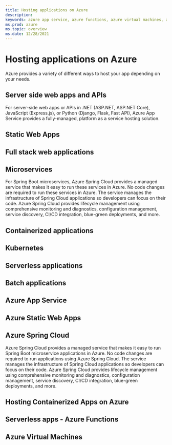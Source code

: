 ```yaml
---
title: Hosting applications on Azure
description: 
keywords: azure app service, azure functions, azure virtual machines, azure container instances, azure container registry
ms.prod: azure
ms.topic: overview
ms.date: 12/28/2021
---
```


# Hosting applications on Azure

Azure provides a variety of different ways to host your app depending on your needs.  


## Server side web apps and APIs

For server-side web apps or APIs in .NET (ASP.NET, ASP.NET Core), JavaScript (Express.js), or Python (Django, Flask, Fast API), Azure App Service provides a fully-managed, platform as a service hosting solution.  


## Static Web Apps



## Full stack web applications






## Microservices




For Spring Boot microservices, Azure Spring Cloud provides a managed service that makes it easy to run these services in Azure.  No code changes are required to run these services in Azure. The service manages the infrastructure of Spring Cloud applications so developers can focus on their code. Azure Spring Cloud provides lifecycle management using comprehensive monitoring and diagnostics, configuration management, service discovery, CI/CD integration, blue-green deployments, and more.



## Containerized applications


## Kubernetes



## Serverless applications


## Batch applications








## Azure App Service


## Azure Static Web Apps




## Azure Spring Cloud

Azure Spring Cloud provides a managed service that makes it easy to run Spring Boot microservice applications in Azure.  No code changes are required to run applications using Azure Spring Cloud. The service manages the infrastructure of Spring Cloud applications so developers can focus on their code. Azure Spring Cloud provides lifecycle management using comprehensive monitoring and diagnostics, configuration management, service discovery, CI/CD integration, blue-green deployments, and more.

## Hosting Containerized Apps on Azure



## Serverless apps - Azure Functions


## Azure Virtual Machines

